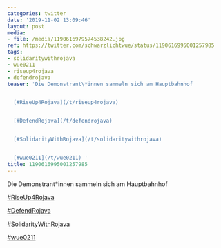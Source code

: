 ```yaml
---
categories: twitter
date: '2019-11-02 13:09:46'
layout: post
media:
- file: /media/1190616979574538242.jpg
ref: https://twitter.com/schwarzlichtwue/status/1190616995001257985
tags:
- solidaritywithrojava
- wue0211
- riseup4rojava
- defendrojava
teaser: 'Die Demonstrant\*innen sammeln sich am Hauptbahnhof


  [#RiseUp4Rojava](/t/riseup4rojava)


  [#DefendRojava](/t/defendrojava)


  [#SolidarityWithRojava](/t/solidaritywithrojava)


  [#wue0211](/t/wue0211) '
title: 1190616995001257985
---
```

Die Demonstrant\*innen sammeln sich am Hauptbahnhof

[#RiseUp4Rojava](/t/riseup4rojava)

[#DefendRojava](/t/defendrojava)

[#SolidarityWithRojava](/t/solidaritywithrojava)

[#wue0211](/t/wue0211) 